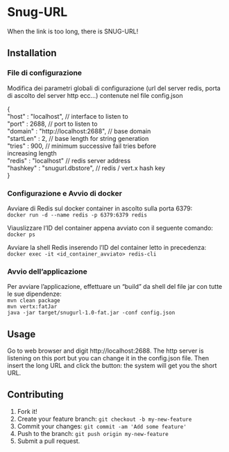 # Snug-URL

When the link is too long, there is SNUG-URL!

## Installation

### File di configurazione
Modifica dei parametri globali di configurazione (url del server redis, porta di ascolto del server http ecc…) contenute nel file config.json<br />

{<br />
    "host" : "localhost",                   // interface to listen to<br />
    "port" : 2688,                          // port to listen to<br />
    "domain" : "http://localhost:2688",     // base domain<br />
    "startLen" : 2,                         // base length for string generation<br />
    "tries" : 900,                          // minimum successive fail tries before<br />                                                              increasing length<br />
    "redis" : "localhost"                   // redis server address<br />
    "hashkey" : "snugurl.dbstore",          // redis / vert.x hash key<br />
}

### Configurazione e Avvio di docker
Avviare di Redis sul docker container in ascolto sulla porta 6379:<br />
`docker run -d --name redis -p 6379:6379 redis`

Viauslizzare l’ID del container appena avviato con il seguente comando:<br />
`docker ps`

Avviare la shell Redis inserendo l’ID del container letto in precedenza:<br />
`docker exec -it <id_container_avviato> redis-cli`

### Avvio dell’applicazione
Per avviare l’applicazione, effettuare un “build” da shell del file jar con tutte le sue dipendenze:<br />
`mvn clean package`<br />
`mvn vertx:fatJar`<br />
`java -jar target/snugurl-1.0-fat.jar -conf config.json`

## Usage
Go to web browser and digit http://localhost:2688. The http server is listening on this port but you can change it in the config.json file. Then insert the long URL and click the button: the system will get you the short URL.

## Contributing

1. Fork it!
2. Create your feature branch: `git checkout -b my-new-feature`
3. Commit your changes: `git commit -am 'Add some feature'`
4. Push to the branch: `git push origin my-new-feature`
5. Submit a pull request.

